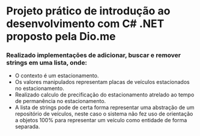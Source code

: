 # Projeto prático de introdução ao desenvolvimento com C# .NET proposto pela Dio.me

### Realizado implementações de adicionar, buscar e remover strings em uma lista, onde:

- O contexto é um estacionamento.
- Os valores manipulados representam placas de veículos estacionados no estacionamento.
- Realizado calculo de precificação do estacionamento atrelado ao tempo de permanência no estacionamento.
- A lista de strings pode de certa forma representar uma abstração de um repositório de veículos, neste caso o sistema não fez uso de orientação a objetos 100% para representar um veículo como entidade de forma separada.
